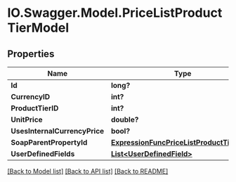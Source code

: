 # IO.Swagger.Model.PriceListProductTierModel
## Properties

Name | Type | Description | Notes
------------ | ------------- | ------------- | -------------
**Id** | **long?** |  | [optional] 
**CurrencyID** | **int?** |  | [optional] 
**ProductTierID** | **int?** |  | [optional] 
**UnitPrice** | **double?** |  | [optional] 
**UsesInternalCurrencyPrice** | **bool?** |  | [optional] 
**SoapParentPropertyId** | [**ExpressionFuncPriceListProductTierInt64**](ExpressionFuncPriceListProductTierInt64.md) |  | [optional] 
**UserDefinedFields** | [**List&lt;UserDefinedField&gt;**](UserDefinedField.md) |  | [optional] 

[[Back to Model list]](../README.md#documentation-for-models) [[Back to API list]](../README.md#documentation-for-api-endpoints) [[Back to README]](../README.md)

